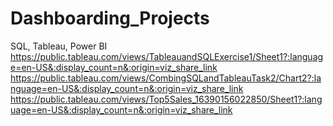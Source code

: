 # Dashboarding_Projects
SQL, Tableau, Power BI 
https://public.tableau.com/views/TableauandSQLExercise1/Sheet1?:language=en-US&:display_count=n&:origin=viz_share_link
https://public.tableau.com/views/CombingSQLandTableauTask2/Chart2?:language=en-US&:display_count=n&:origin=viz_share_link
https://public.tableau.com/views/Top5Sales_16390156022850/Sheet1?:language=en-US&:display_count=n&:origin=viz_share_link
